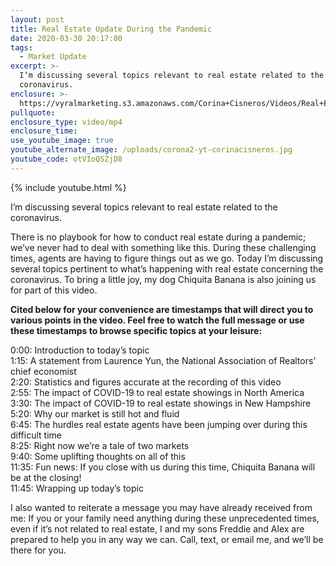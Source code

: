 ```yaml
---
layout: post
title: Real Estate Update During the Pandemic
date: 2020-03-30 20:17:00
tags:
  - Market Update
excerpt: >-
  I’m discussing several topics relevant to real estate related to the
  coronavirus.
enclosure: >-
  https://vyralmarketing.s3.amazonaws.com/Corina+Cisneros/Videos/Real+Estate+Update+During+the+Pandemic.mp4
pullquote:
enclosure_type: video/mp4
enclosure_time:
use_youtube_image: true
youtube_alternate_image: /uploads/corona2-yt-corinacisneros.jpg
youtube_code: otVIoQSZjD8
---
```


{% include youtube.html %}

I’m discussing several topics relevant to real estate related to the coronavirus.

There is no playbook for how to conduct real estate during a pandemic; we’ve never had to deal with something like this. During these challenging times, agents are having to figure things out as we go. Today I’m discussing several topics pertinent to what’s happening with real estate concerning the coronavirus. To bring a little joy, my dog Chiquita Banana is also joining us for part of this video.

**Cited below for your convenience are timestamps that will direct you to various points in the video. Feel free to watch the full message or use these timestamps to browse specific topics at your leisure:&nbsp;**

0:00: Introduction to today’s topic<br>1:15: A statement from Laurence Yun, the National Association of Realtors’ chief economist<br>2:20: Statistics and figures accurate at the recording of this video<br>2:55: The impact of COVID-19 to real estate showings in North America<br>3:30: The impact of COVID-19 to real estate showings in New Hampshire<br>5:20: Why our market is still hot and fluid<br>6:45: The hurdles real estate agents have been jumping over during this difficult time<br>8:25: Right now we’re a tale of two markets<br>9:40: Some uplifting thoughts on all of this<br>11:35: Fun news: If you close with us during this time, Chiquita Banana will be at the closing\!<br>11:45: Wrapping up today’s topic

I also wanted to reiterate a message you may have already received from me: If you or your family need anything during these unprecedented times, even if it’s not related to real estate, I and my sons Freddie and Alex are prepared to help you in any way we can. Call, text, or email me, and we’ll be there for you.